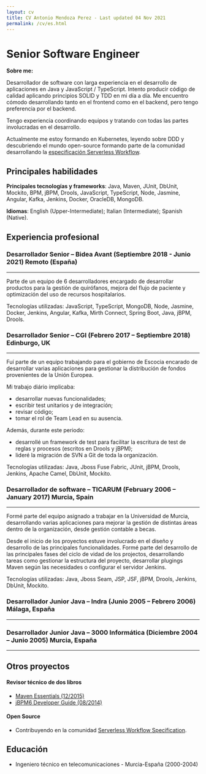 ```yaml
---
layout: cv
title: CV Antonio Mendoza Perez - Last updated 04 Nov 2021
permalink: /cv/es.html
---
```


# Senior Software Engineer

**Sobre me:**

Desarrollador de software con larga experiencia en el desarrollo de aplicaciones en Java y JavaScript / TypeScript. Intento producir código de calidad aplicando principios SOLID y TDD en mi día a día. Me encuentro cómodo desarrollando tanto en el frontend como en el backend, pero tengo preferencia por el backend. 

Tengo experiencia coordinando equipos y tratando con todas las partes involucradas en el desarrollo.

Actualmente me estoy formando en Kubernetes, leyendo sobre DDD y descubriendo el mundo open-source formando parte de la comunidad desarrollando la [especificación Serverless Workflow](https://github.com/serverlessworkflow).



## Principales habilidades
**Principales tecnologías y frameworks**: Java, Maven, JUnit, DbUnit, Mockito, BPM, jBPM, Drools, JavaScript, TypeScript, Node, Jasmine, Angular, Kafka, Jenkins, Docker, OracleDB, MongoDB.

**Idiomas**: English (Upper-Intermediate); Italian (Intermediate); Spanish (Native).


## Experiencia profesional
### Desarrollador Senior – Bidea Avant (Septiembre 2018 - Junio 2021)                                      Remoto (España)
---
Parte de un equipo de 6 desarrolladores encargado de desarrollar productos para la gestión de quirófanos, mejora del flujo de paciente y optimización del uso de recursos hospitalarios.


Tecnologías utilizadas: JavaScript, TypeScript, MongoDB, Node, Jasmine, Docker, Jenkins, Angular, Kafka, Mirth Connect, Spring Boot, Java, jBPM, Drools.


### Desarrollador Senior – CGI (Febrero 2017 – Septiembre 2018)                                                   Edinburgo, UK
---
Fuí parte de un equipo trabajando para el gobierno de Escocia encarado de desarrollar varias aplicaciones para gestionar la distribución de fondos provenientes de la Unión Europea.

Mi trabajo diário implicaba: 
- desarrollar nuevas funcionalidades;
- escribir test unitarios y de integración;
- revisar código;
- tomar el rol de Team Lead en su ausencia.

Además, durante este periodo:
- desarrollé un framework de test para facilitar la escritura de test de reglas y procesos (escritos en Drools y jBPM);
- lideré la migración de SVN a Git de toda la organización.

Tecnologías utilizadas: Java, Jboss Fuse Fabric, JUnit, jBPM, Drools, Jenkins, Apache Camel, DbUnit, Mockito.


### Desarrollador de software – TICARUM (February 2006 – January 2017)                                                            Murcia, Spain
---

Formé parte del equipo asignado a trabajar en la Universidad de Murcia, desarrollando varias aplicaciones para mejorar la gestión de distintas áreas dentro de la organización, desde gestión contable a becas.

Desde el inicio de los proyectos estuve involucrado en el diseño y desarrollo de las principales funcionalidades. Formé parte del desarrollo de las principales fases del ciclo de vidad de los projectos, desarrollando tareas como gestionar la estructura del proyecto, desarrollar plugings Maven según las necesidades o configurar el servidor Jenkins.

Tecnologías utilizadas: Java, Jboss Seam, JSP, JSF, jBPM, Drools, Jenkins, DbUnit, Mockito.


### Desarrollador Junior Java – Indra (Junio 2005 – Febrero 2006)                                                                Málaga, España
---
### Desarrollador Junior Java – 3000 Informática (Diciembre 2004 – Junio 2005)                                                            Murcia, España
---



## Otros proyectos

#### Revisor técnico de dos libros

- [Maven Essentials (12/2015)](https://www.packtpub.com/application-development/maven-essentials)
- [jBPM6 Developer Guide (08/2014)](https://www.packtpub.com/networking-and-servers/jbpm-6-developer-guide)

#### Open Source

- Contribuyendo en la comunidad [Serverless Workflow Specification](https://github.com/serverlessworkflow).



## Educación

- Ingeniero técnico en telecomunicaciones - Murcia-España (2000-2004)
